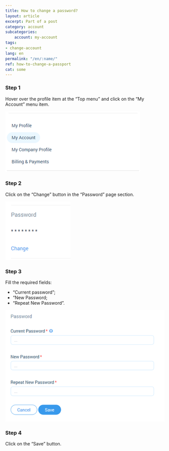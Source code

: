 ```yaml
---
title: How to change a password?
layout: article
excerpt: Part of a post
category: account
subcategories:
    account: my-account
tags:
- change-account
lang: en
permalink: "/en/:name/"
ref: how-to-change-a-passport
cat: some
---
```


### **Step 1**

Hover over the profile item at the “Top menu” and click on the “My Account” menu item.

![How_to_change_an_email1](/assets/images/how_to_change_an_email1.png)

### **Step 2**

Click on the “Change” button in the “Password” page section.

![How_to_change_a_password3](/assets/images/how_to_change_a_password3.png)

### **Step 3**

Fill the required fields:
- “Current password”;
- “New Password;
- “Repeat New Password”.

![How_to_change_a_password2](/assets/images/how_to_change_a_password2.png)

### **Step 4**

Click on the “Save” button.
